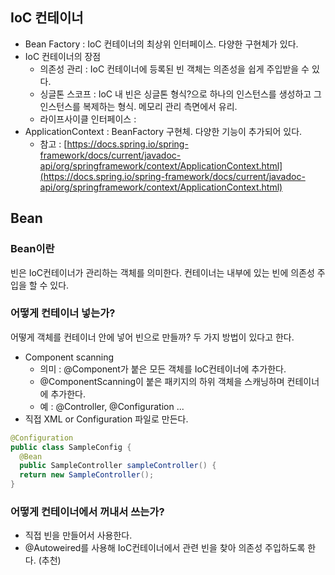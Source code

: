 ## IoC 컨테이너 
- Bean Factory : IoC 컨테이너의 최상위 인터페이스. 다양한 구현체가 있다. 
- IoC 컨테이너의 장점 
	- 의존성 관리 : IoC 컨테이너에 등록된 빈 객체는 의존성을 쉽게 주입받을 수 있다. 
	- 싱글톤 스코프 : IoC 내 빈은 싱글톤 형식?으로 하나의 인스턴스를 생성하고 그 인스턴스를 복제하는 형식. 메모리 관리 측면에서 유리.  
	- 라이프사이클 인터페이스 : 
- ApplicationContext : BeanFactory 구현체. 다양한 기능이 추가되어 있다. 
	- 참고 : [https://docs.spring.io/spring-framework/docs/current/javadoc-api/org/springframework/context/ApplicationContext.html](https://docs.spring.io/spring-framework/docs/current/javadoc-api/org/springframework/context/ApplicationContext.html)
	
## Bean
### Bean이란
빈은 IoC컨테이너가 관리하는 객체를 의미한다. 컨테이너는 내부에 있는 빈에 의존성 주입을 할 수 있다.

### 어떻게 컨테이너 넣는가? 
어떻게 객체를 컨테이너 안에 넣어 빈으로 만들까? 두 가지 방법이 있다고 한다.
- Component scanning 
	- 의미 : @Component가 붙은 모든 객체를 IoC컨테이너에 추가한다. 
	- @ComponentScanning이 붙은 패키지의 하위 객체을 스캐닝하며 컨테이너에 추가한다. 
	- 예 : @Controller, @Configuration ... 
- 직접 XML or Configuration 파일로 만든다.

```java
@Configuration  
public class SampleConfig {  
  @Bean  
  public SampleController sampleController() {  
  return new SampleController();  
}
``` 

### 어떻게 컨테이너에서 꺼내서 쓰는가? 
- 직접 빈을 만들어서 사용한다. 
- @Autoweired를 사용해 IoC컨테이너에서 관련 빈을 찾아 의존성 주입하도록 한다. (추천)
